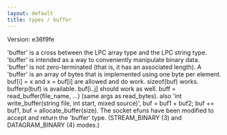 ```yaml
---
layout: default
title: types / buffer
---
```


Version: e36f9fe

'buffer' is a cross between the LPC array type and the LPC string type.  
'buffer' is intended as a way to conveniently manipulate binary data.  
'buffer' is not zero-terminated (that is, it has an associated length).  A 
'buffer' is an array of bytes that is implemented using one byte per 
element. buf[i] = x and x = buf[i] are allowed and do work.  sizeof(buf) 
works. bufferp(buf) is available.  buf[i..j] should work as well. buff = 
read_buffer(file_name, ...) (same args as read_bytes). also 'int 
write_buffer(string file, int start, mixed source)', buf = buf1 + buf2; 
buf += buf1, buf = allocate_buffer(size). The socket efuns have been 
modified to accept and return the 'buffer' type.   (STREAM_BINARY (3) and 
DATAGRAM_BINARY (4) modes.)
